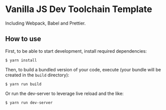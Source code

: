 # Vanilla JS Dev Toolchain Template

Including Webpack, Babel and Prettier.

## How to use

First, to be able to start development, install required dependencies:

```
$ yarn install
```

Then, to build a bundled version of your code, execute (your bundle will be created in the `build` directory):

```
$ yarn run build
```

Or run the dev-server to leverage live reload and the like:

```
$ yarn run dev-server
```
